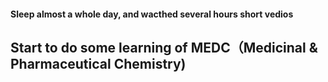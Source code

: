 #### Sleep almost a whole day, and wacthed several hours short vedios
## Start to do some learning of MEDC（Medicinal & Pharmaceutical Chemistry)
